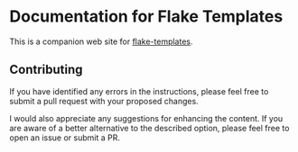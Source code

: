 # Documentation for Flake Templates

This is a companion web site for
[flake-templates](https://github.com/akirak/flake-templates).

## Contributing

If you have identified any errors in the instructions, please feel free to
submit a pull request with your proposed changes.

I would also appreciate any suggestions for enhancing the content. If you are
aware of a better alternative to the described option, please feel free to open
an issue or submit a PR.
